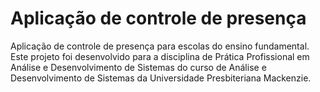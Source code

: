 # Aplicação de controle de presença

Aplicação de controle de presença para escolas do ensino fundamental. Este projeto foi desenvolvido para a disciplina de Prática Profissional em Análise e Desenvolvimento de Sistemas do curso de Análise e Desenvolvimento de Sistemas da Universidade Presbiteriana Mackenzie.